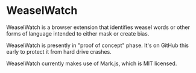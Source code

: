 # WeaselWatch

WeaselWatch is a browser extension that identifies weasel words or other forms of language intended to either mask or create bias.

WeaselWatch is presently in "proof of concept" phase. It's on GitHub this early to protect it from hard drive crashes.

WeaselWatch currently makes use of Mark.js, which is MIT licensed.
